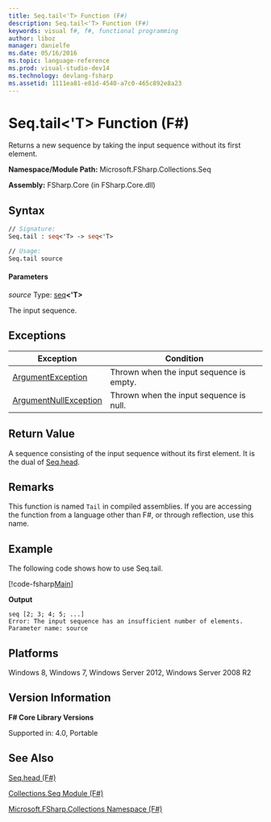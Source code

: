 ```yaml
---
title: Seq.tail<'T> Function (F#)
description: Seq.tail<'T> Function (F#)
keywords: visual f#, f#, functional programming
author: liboz
manager: danielfe
ms.date: 05/16/2016
ms.topic: language-reference
ms.prod: visual-studio-dev14
ms.technology: devlang-fsharp
ms.assetid: 1111ea81-e81d-4540-a7c0-465c892e8a23
---
```


# Seq.tail<'T> Function (F#)

Returns a new sequence by taking the input sequence without its first element.

**Namespace/Module Path:** Microsoft.FSharp.Collections.Seq

**Assembly:** FSharp.Core (in FSharp.Core.dll)


## Syntax

```fsharp
// Signature:
Seq.tail : seq<'T> -> seq<'T>

// Usage:
Seq.tail source
```

#### Parameters
*source*
Type: [seq](https://msdn.microsoft.com/library/2f0c87c6-8a0d-4d33-92a6-10d1d037ce75)**&lt;'T&gt;**

The input sequence.

## Exceptions

|Exception|Condition|
|----|----|
|[ArgumentException](https://msdn.microsoft.com/library/system.argumentexception.aspx)|Thrown when the input sequence is empty.|
|[ArgumentNullException](https://msdn.microsoft.com/library/system.argumentnullexception.aspx)|Thrown when the input sequence is null.|

## Return Value

A sequence consisting of the input sequence without its first element. It is the dual of [Seq.head](seq.head%5B't%5D-function-%5Bfsharp%5D.md).

## Remarks
This function is named `Tail` in compiled assemblies. If you are accessing the function from a language other than F#, or through reflection, use this name.

## Example

The following code shows how to use Seq.tail.

[!code-fsharp[Main](../../../samples/snippets/fssequences/snippet204.fs)]

**Output**

```
seq [2; 3; 4; 5; ...]
Error: The input sequence has an insufficient number of elements.
Parameter name: source
```

## Platforms
Windows 8, Windows 7, Windows Server 2012, Windows Server 2008 R2


## Version Information
**F# Core Library Versions**

Supported in: 4.0, Portable

## See Also
[Seq.head &#40;F&#35;&#41;](seq.head%5B't%5D-function-%5Bfsharp%5D.md)

[Collections.Seq Module &#40;F&#35;&#41;](Collections.Seq-Module-%5BFSharp%5D.md)

[Microsoft.FSharp.Collections Namespace &#40;F&#35;&#41;](Microsoft.FSharp.Collections-Namespace-%5BFSharp%5D.md)
